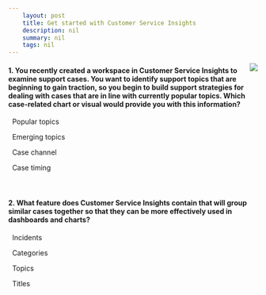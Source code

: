 ```yaml
---
    layout: post
    title: Get started with Customer Service Insights  
    description: nil
    summary: nil
    tags: nil
---
```



 <a target="_blank" href="https://docs.microsoft.com/en-us/learn/modules/get-started-customer-service-insights/6-check/"><i class="fas fa-external-link-alt"></i> </a>
 <img align="right" src="https://docs.microsoft.com/en-us/learn/achievements/get-started-customer-service-insights.svg">
####  1. You recently created a workspace in Customer Service Insights to examine support cases. You want to identify support topics that are beginning to gain traction, so you begin to build support strategies for dealing with cases that are in line with currently popular topics. Which case-related chart or visual would provide you with this information?


<i class='far fa-square'></i> &nbsp;&nbsp;Popular topics

<i class='fas fa-check-square' style='color: Dodgerblue;'></i> &nbsp;&nbsp;Emerging topics

<i class='far fa-square'></i> &nbsp;&nbsp;Case channel

<i class='far fa-square'></i> &nbsp;&nbsp;Case timing
<br />
<br />
<br />

####  2. What feature does Customer Service Insights contain that will group similar cases together so that they can be more effectively used in dashboards and charts?


<i class='far fa-square'></i> &nbsp;&nbsp;Incidents

<i class='far fa-square'></i> &nbsp;&nbsp;Categories

<i class='fas fa-check-square' style='color: Dodgerblue;'></i> &nbsp;&nbsp;Topics

<i class='far fa-square'></i> &nbsp;&nbsp;Titles
<br />
<br />
<br />
